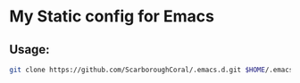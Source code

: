 # My Static config for Emacs

## Usage:
```bash
git clone https://github.com/ScarboroughCoral/.emacs.d.git $HOME/.emacs.d

```
